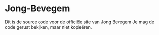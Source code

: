 # Jong-Bevegem
Dit is de source code voor de officiële site van Jong Bevegem
Je mag de code gerust bekijken, maar niet kopieëren.

